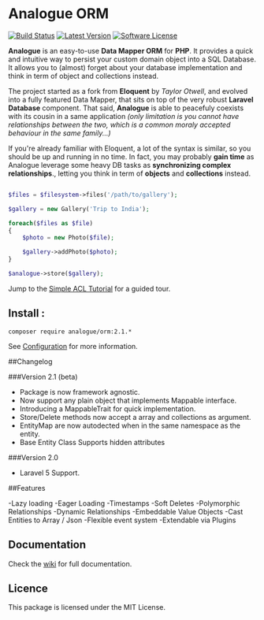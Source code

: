 # Analogue ORM 
[![Build Status](https://travis-ci.org/analogueorm/analogue.svg)](https://travis-ci.org/analogueorm/analogue)
[![Latest Version](https://img.shields.io/github/release/analogueorm/analogue.svg?style=flat-square)](https://github.com/analogueorm/analogue/releases)
[![Software License](https://img.shields.io/badge/license-MIT-brightgreen.svg?style=flat-square)](LICENSE)

**Analogue** is an easy-to-use **Data Mapper ORM** for **PHP**. It provides a quick and intuitive way to persist your custom domain object into a SQL Database. It allows you to (almost) forget about your database implementation and think in term of object and collections instead. 

The project started as a fork from **Eloquent** by *Taylor Otwell*, and evolved into a fully featured Data Mapper, that sits on top of the very robust **Laravel Database** component. That said, **Analogue** is able to peacefuly coexists with its cousin in a same application *(only limitation is you cannot have relationships between the two, which is a common moraly accepted behaviour in the same family...)*

If you're already familiar with Eloquent, a lot of the syntax is similar, so you should be up and running in no time. In fact, you may probably **gain time** as Analogue leverage some heavy DB tasks as **synchronizing complex relationships**., letting you think in term of **objects** and **collections** instead.

```php

$files = $filesystem->files('/path/to/gallery');

$gallery = new Gallery('Trip to India');

foreach($files as $file)
{
    $photo = new Photo($file);

    $gallery->addPhoto($photo);
}

$analogue->store($gallery);

```

Jump to the [Simple ACL Tutorial](https://github.com/analogueorm/analogue/wiki/Simple-ACL-Tutorial) for a guided tour.

## Install :

```
composer require analogue/orm:2.1.*
```

See [Configuration](https://github.com/analogueorm/analogue/wiki/Installation) for more information.

##Changelog 

###Version 2.1 (beta)

- Package is now framework agnostic.
- Now support any plain object that implements Mappable interface.
- Introducing a MappableTrait for quick implementation. 
- Store/Delete methods now accept a array and collections as argument.
- EntityMap are now autodected when in the same namespace as the entity.
- Base Entity Class Supports hidden attributes

###Version 2.0

- Laravel 5 Support.

##Features

-Lazy loading
-Eager Loading
-Timestamps
-Soft Deletes
-Polymorphic Relationships
-Dynamic Relationships
-Embeddable Value Objects
-Cast Entities to Array / Json
-Flexible event system
-Extendable via Plugins

## Documentation

Check the [wiki](https://github.com/analogueorm/analogue/wiki) for full documentation.

## Licence

This package is licensed under the MIT License.

